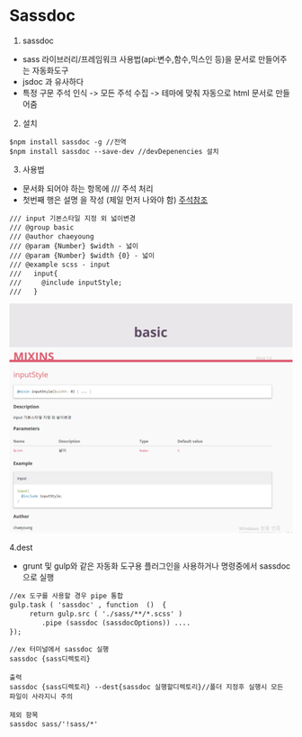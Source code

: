 # Sassdoc

1. sassdoc 
- sass 라이브러리/프레임워크  사용법(api:변수,함수,믹스인 등)을 문서로 만들어주는 자동화도구
- jsdoc 과 유사하다
- 특정 구문 주석 인식 -> 모든 주석 수집 -> 테마에 맞춰 자동으로 html 문서로 만들어줌


2. 설치
````
$npm install sassdoc -g //전역
$npm install sassdoc --save-dev //devDepenencies 설치

````

3. 사용법
- 문서화 되어야 하는 항목에 /// 주석 처리
- 첫번째 행은 설명 을 작성 (제일 먼저 나와야 함)  <a href="http://sassdoc.com/annotations/">주석참조</a>

````
/// input 기본스타일 지정 외 넓이변경
/// @group basic
/// @author chaeyoung
/// @param {Number} $width - 넓이
/// @param {Number} $width {0} - 넓이
/// @example scss - input
///   input{
///     @include inputStyle;
///   }
````
<img src='./images/images01.png'>

4.dest
* grunt 및 gulp와 같은 자동화 도구용 플러그인을 사용하거나 
명령중에서 sassdoc 으로 실행
````
//ex 도구를 사용할 경우 pipe 통합
gulp.task ( 'sassdoc' , function  ()  {
     return gulp.src ( './sass/**/*.scss' )
        .pipe (sassdoc (sassdocOptions)) ....
});
````
````
//ex 터미널에서 sassdoc 실행
sassdoc {sass디렉토리}

출력
sassdoc {sass디렉토리} --dest{sassdoc 실행할디렉토리}//폴더 지정후 실행시 모든 파일이 사라지니 주의

제외 항목
sassdoc sass/'!sass/*'
````
